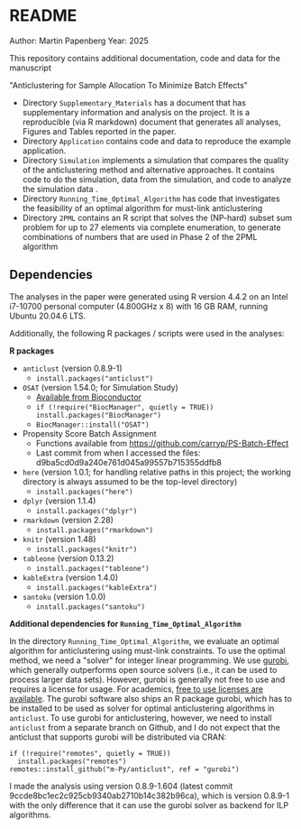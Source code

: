 # README

Author: Martin Papenberg
Year: 2025

This repository contains additional documentation, code and data for the manuscript

"Anticlustering for Sample Allocation To Minimize Batch Effects"

- Directory `Supplementary_Materials` has a document that has supplementary information and analysis on the project. It is a reproducible (via R markdown) document that generates all analyses, Figures and Tables reported in the paper. 
- Directory `Application` contains code and data to reproduce the example application.
- Directory `Simulation` implements a simulation that compares the quality of the anticlustering method and alternative approaches. It contains code to do the simulation, data from the simulation, and code to analyze the simulation data .
- Directory `Running_Time_Optimal_Algorithm` has code that investigates the feasibility of an optimal algorithm for must-link anticlustering
- Directory `2PML` contains an R script that solves the (NP-hard) subset sum problem for up to 27 elements via complete enumeration, to generate combinations of numbers that are used in Phase 2 of the 2PML algorithm

## Dependencies

The analyses in the paper were generated using R version 4.4.2 on an Intel i7-10700 personal computer (4.800GHz x 8) with 16 GB RAM, running Ubuntu 20.04.6 LTS.

Additionally, the following R packages / scripts were used in the analyses:

**R packages**

- `anticlust` (version 0.8.9-1)
  * `install.packages("anticlust")`
- `OSAT` (version 1.54.0; for Simulation Study)
  * [Available from Bioconductor](https://bioconductor.org/packages/release/bioc/html/OSAT.html)
  * `if (!require("BiocManager", quietly = TRUE)) install.packages("BiocManager")`
  * `BiocManager::install("OSAT")`
- Propensity Score Batch Assignment
  * Functions available from https://github.com/carryp/PS-Batch-Effect
  * Last commit from when I accessed the files: d9ba5cd0d9a240e761d045a99557b715355ddfb8
- `here` (version 1.0.1; for handling relative paths in this project; the working directory is always assumed to be the top-level directory)
  * `install.packages("here")`
- `dplyr` (version 1.1.4)
  * `install.packages("dplyr")` 
- `rmarkdown` (version 2.28)
  * `install.packages("rmarkdown")` 
- `knitr` (version 1.48)
  * `install.packages("knitr")` 
- `tableone` (version 0.13.2)
  * `install.packages("tableone")` 
- `kableExtra` (version 1.4.0)
  * `install.packages("kableExtra")` 
- `santoku` (version 1.0.0)
  * `install.packages("santoku")` 
  
**Additional dependencies for `Running_Time_Optimal_Algorithm`**

In the directory `Running_Time_Optimal_Algorithm`, we evaluate an optimal algorithm for anticlustering using must-link constraints. To use the optimal method, we need a "solver" for integer linear programming. We use [gurobi](https://www.gurobi.com/), which generally outperforms open source solvers (i.e., it can be used to process larger data sets). However, gurobi is generally not free to use and requires a license for usage. For academics, [free to use licenses are available](https://www.gurobi.com/academia/academic-program-and-licenses/). The gurobi software also ships an R package gurobi, which has to be installed to be used as solver for optimal anticlustering algorithms in `anticlust`. To use gurobi for anticlustering, however, we need to install `anticlust` from a separate branch on Github, and I do not expect that the anticlust that supports gurobi will be distributed via CRAN:

```
if (!require("remotes", quietly = TRUE)) 
  install.packages("remotes")
remotes::install_github("m-Py/anticlust", ref = "gurobi")
```

I made the analysis using version 0.8.9-1.604 (latest commit 9ccde8bc1ec2c925cb9340ab2710b14c382b96ca), which is version 0.8.9-1 with the only difference that it can use the gurobi solver as backend for ILP algorithms.

